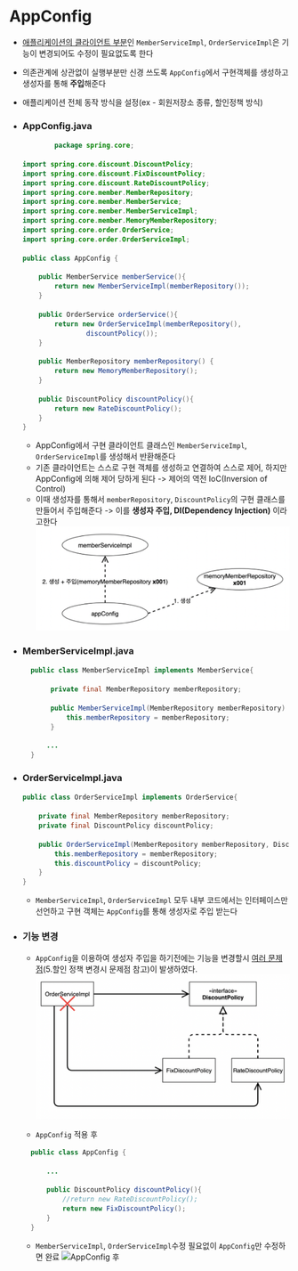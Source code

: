 # AppConfig

- [애플리케이션의 클라이언트 부분](/Doc_OOP/README.md)인 `MemberServiceImpl`, `OrderServiceImpl`은 기능이 변경되어도 수정이 필요없도록 한다
- 의존관계에 상관없이 실행부분만 신경 쓰도록 `AppConfig`에서 구현객체를 생성하고 생성자를 통해 **주입**해준다
- 애플리케이션 전체 동작 방식을 설정(ex - 회원저장소 종류, 할인정책 방식)


- ### AppConfig.java
    ```java
            package spring.core;
    
    import spring.core.discount.DiscountPolicy;
    import spring.core.discount.FixDiscountPolicy;
    import spring.core.discount.RateDiscountPolicy;
    import spring.core.member.MemberRepository;
    import spring.core.member.MemberService;
    import spring.core.member.MemberServiceImpl;
    import spring.core.member.MemoryMemberRepository;
    import spring.core.order.OrderService;
    import spring.core.order.OrderServiceImpl;
    
    public class AppConfig {
        
        public MemberService memberService(){
            return new MemberServiceImpl(memberRepository());
        }
        
        public OrderService orderService(){
            return new OrderServiceImpl(memberRepository(),
                    discountPolicy());
        }
        
        public MemberRepository memberRepository() {
            return new MemoryMemberRepository();
        }
        
        public DiscountPolicy discountPolicy(){
            return new RateDiscountPolicy();
        }
    }
    
    ```
  
    - AppConfig에서 구현 클라이언트 클래스인 `MemberServiceImpl`, `OrderServiceImpl`를 생성해서 반환해준다
    - 기존 클라이언트는 스스로 구현 객체를 생성하고 연결하여 스스로 제어, 하지만 AppConfig에 의해 제어 당하게 된다 -> 제어의 역전 IoC(Inversion of Control) 
    - 이때 생성자를 통해서 `memberRepository`, `DiscountPolicy`의 구현 클래스를 만들어서 주입해준다 -> 이를 **생성자 주입, DI(Dependency Injection)** 이라고한다
        ![생성자 주입](./image/1.png)
  
  
- ### MemberServiceImpl.java
    ```java 
      public class MemberServiceImpl implements MemberService{
            
           private final MemberRepository memberRepository;
            
           public MemberServiceImpl(MemberRepository memberRepository) {
               this.memberRepository = memberRepository;
           }
            
          ...
      }
    ```

- ### OrderServiceImpl.java
    ```java
    public class OrderServiceImpl implements OrderService{

        private final MemberRepository memberRepository;
        private final DiscountPolicy discountPolicy;

        public OrderServiceImpl(MemberRepository memberRepository, DiscountPolicy discountPolicy) {
            this.memberRepository = memberRepository;
            this.discountPolicy = discountPolicy;
        }  
    }
    ```
  - `MemberServiceImpl`, `OrderServiceImpl` 모두 내부 코드에서는 인터페이스만 선언하고 구현 객체는 `AppConfig`를 통해 생성자로 주입 받는다


- ### 기능 변경
  - `AppConfig`을 이용하여 생성자 주입을 하기전에는 기능을 변경할시 [여러 문제점](/Doc_OOP/README.md "5. 할인 정책 변경시 문제점 참고")(5.할인 정책 변경시 문제점 참고)이 발생하였다.
    ![AppConfig 전](./image/2.png)
  
  - `AppConfig` 적용 후
  
  ```java
    public class AppConfig {
  
        ...
        
        public DiscountPolicy discountPolicy(){
            //return new RateDiscountPolicy();
            return new FixDiscountPolicy();
        }
    }
    ```
    
    - `MemberServiceImpl`, `OrderServiceImpl`수정 필요없이 `AppConfig`만 수정하면 완료
    ![AppConfig 후](./image/3.png)
  